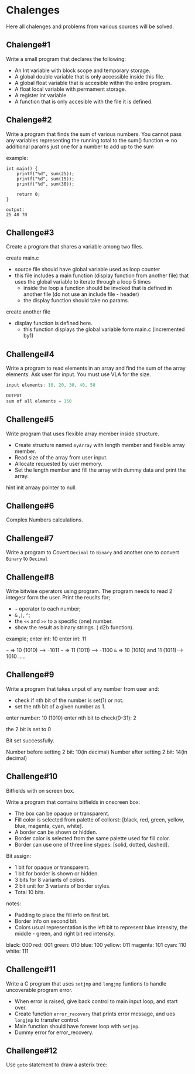 # Chalenges

Here all chalenges and problems from various sources will be solved.

## Chalenge#1

Write a small program that declares the following:

- An Int variable with block scope and temporary storage.
- A global double variable that is only accessible inside this file.
- A global float variable that is accesible within the entire program.
- A float local variable with permament storage.
- A register int variable
- A function that is only accesible with the file it is defined.

## Chalenge#2

Write a program that finds the sum of various numbers.
You cannot pass any variables representing the running total to the sum() function => no additional params just one for a number to add up to the sum

example: 

```
int main() {
    printf("%d", sum(25));
    printf("%d", sum(15));
    printf("%d", sum(30));

    return 0;
}

output:
25 40 70
```

## Challenge#3

Create a program that shares a variable among two files.

create main.c
- source file should have global variable used as loop counter
- this file includes a main function (display function from another file) that uses the global variable to iterate through a
loop 5 times
    - inside the loop a function should be invoked that is defined in another file (do not use an include file - header)
    - the display function should take no params.

create another file
- display function is defined here.
    - this function displays the global variable form main.c (incremented by1)

## Challenge#4

Write a program to read elements in an array and find the sum of the array elements. Ask user for input. You must use VLA for the size.

```C
input elements: 10, 20, 30, 40, 50

OUTPUT
sum of all elements = 150
```
## Challenge#5

Write program that uses flexible array member inside structure. 

- Create structure named `myArray` with length member and flexible array member.
- Read size of the array from user input.
- Allocate requested by user memory.
- Set the length member and fill the array with dummy data and print the array.

hint init arraay pointer to null.

## Challenge#6

Complex Numbers calculations.

## Challenge#7

Write a program to Covert `Decimal` to `Binary` and another one to convert `Binary` to 
`Decimal`

## Challenge#8

Write bitwise operators using program. The program needs to read 2 integesr form the user. Print the reuslts for;
- `~` operator to each number; 
- `&` ,`|`, `^`;
- the `<<` and `>>` to a specific (one) number.
- show the result as binary strings. ( d2b function).

example;
enter int: 10
enter int: 11

`~` => 10 (1010) --> -1011
`~` => 11 (1011) --> -1100
`&` => 10 (1010) and 11 (1011)--> 1010
.....

## Challenge#9

Write a program that takes unput of any number from user and:
- check if nth bit of the number is set(1) or not.
- set the nth bit of a given number as 1.

enter number: 10 (1010)
enter nth bit to check(0-31): 2

the 2 bit is set to 0

Bit set successfully.

Number before setting 2 bit: 10(in decimal)
Number after setting 2 bit: 14(in decimal)

##  Challenge#10

Bitfields with on screen box.

Write a program that contains bitfields in onscreen box:
- The box can be opaque or transparent.
- Fill color is selected from palette of collorst: [black, red, green, yellow, blue, magenta, cyan, white].
- A border can be shown or hidden.
- Border color is selected from the same palette used for fill color.
- Border can use one of three line stypes: [solid, dotted, dashed].

Bit assign:
- 1 bit for opaque or transparent.
- 1 bit for border is shown or hidden.
- 3 bits for 8 variants of colors.
- 2 bit unit for 3 variants of border styles.
- Total 10 bits.

notes:
- Padding to place the fill info on first bit.
- Border info on second bit.
- Colors usual representation is the left bit to represent blue intensity, the middle - green, and right bit red intensity.

black:   000
red:     001
green:   010
blue:    100
yellow:  011
magenta: 101
cyan:    110
white:   111 

##  Challenge#11

Write a C program that uses `setjmp` and `longjmp` funtions to handle uncoverable program error.
- When error is raised, give back control to main input loop, and start over.
- Create function `error_recovery` that prints error message, and ues `longjmp` to transfer control.
- Main function should have forever loop with 
`setjmp`.
- Dummy error for error_recovery.

## Challenge#12

Use `goto` statement to draw a asterix tree:



